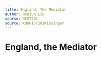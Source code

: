 ```yaml
---
title: England, The Mediator
author: Houjun Liu
course: HIST201
source: KBhHIST201Kissinger
---
```


# England, the Mediator


